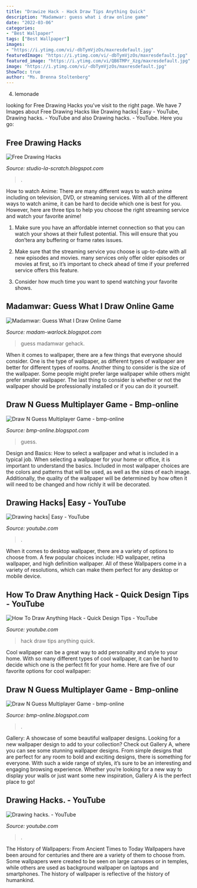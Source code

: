 ```yaml
---
title: "Drawize Hack - Hack Draw Tips Anything Quick"
description: "Madamwar: guess what i draw online game"
date: "2022-03-06"
categories:
- "Best Wallpaper"
tags: ["Best Wallpaper"]
images:
- "https://i.ytimg.com/vi/-dbTymVjzOs/maxresdefault.jpg"
featuredImage: "https://i.ytimg.com/vi/-dbTymVjzOs/maxresdefault.jpg"
featured_image: "https://i.ytimg.com/vi/QB6TMPr_Xzg/maxresdefault.jpg"
image: "https://i.ytimg.com/vi/-dbTymVjzOs/maxresdefault.jpg"
ShowToc: true
author: "Ms. Brenna Stoltenberg"
---
```



4. lemonade 

	

		
looking for Free Drawing Hacks you've visit to the right page. We have 7 Images about Free Drawing Hacks like Drawing hacks| Easy - YouTube, Drawing hacks. - YouTube and also Drawing hacks. - YouTube. Here you go:
		
    
## Free Drawing Hacks

<img loading=lazy src="https://lh3.googleusercontent.com/proxy/N8IuAeSl8RZFGven_EDSlFYmD9j-B-lrvMe9c1wsjL7J3W_V1NkohFy0mbZzrc-L6Tk-nK1hi4smXqY0iOra3bm6m_6Ducq4=w1200-h630-pd" onerror="this.onerror=null;this.src='https://tse2.mm.bing.net/th?id=OIP.5VATFKzBls3grtbj7EM_KAHaD4&amp;pid=15.1';" alt="Free Drawing Hacks">

_Source: studio-la-scratch.blogspot.com_

>. 

	

How to watch Anime: There are many different ways to watch anime including on television, DVD, or streaming services.
With all of the different ways to watch anime, it can be hard to decide which one is best for you. However, here are three tips to help you choose the right streaming service and watch your favorite anime!
1. Make sure you have an affordable internet connection so that you can watch your shows at their fullest potential. This will ensure that you don’tera any buffering or frame rates issues.

2. Make sure that the streaming service you choose is up-to-date with all new episodes and movies. many services only offer older episodes or movies at first, so it’s important to check ahead of time if your preferred service offers this feature.

3. Consider how much time you want to spend watching your favorite shows.

    
## Madamwar: Guess What I Draw Online Game

<img loading=lazy src="https://is2-ssl.mzstatic.com/image/thumb/Purple115/v4/de/0d/42/de0d42c7-d53c-b786-d4dc-2441d4749b7b/pr_source.jpg/1080x800bb.jpg" onerror="this.onerror=null;this.src='https://tse4.mm.bing.net/th?id=OIP.kRPzAbVylHQ5GAE2YT0RBAHaJ4&amp;pid=15.1';" alt="Madamwar: Guess What I Draw Online Game">

_Source: madam-warlock.blogspot.com_

>guess madamwar gehack. 

	

When it comes to wallpaper, there are a few things that everyone should consider. One is the type of wallpaper, as different types of wallpaper are better for different types of rooms. Another thing to consider is the size of the wallpaper. Some people might prefer large wallpaper while others might prefer smaller wallpaper. The last thing to consider is whether or not the wallpaper should be professionally installed or if you can do it yourself.

    
## Draw N Guess Multiplayer Game - Bmp-online

<img loading=lazy src="https://is1-ssl.mzstatic.com/image/thumb/Purple128/v4/67/cf/2a/67cf2a68-8755-ea8f-ab50-d85bad3b3299/pr_source.png/1080x800bb.jpg" onerror="this.onerror=null;this.src='https://tse1.mm.bing.net/th?id=OIP.m-lEIqeXk1Wnx_EV_7GnkAAAAA&amp;pid=15.1';" alt="Draw N Guess Multiplayer Game - bmp-online">

_Source: bmp-online.blogspot.com_

>guess. 

	

Design and Basics: How to select a wallpaper and what is included in a typical job.
When selecting a wallpaper for your home or office, it is important to understand the basics. Included in most wallpaper choices are the colors and patterns that will be used, as well as the sizes of each image. Additionally, the quality of the wallpaper will be determined by how often it will need to be changed and how richly it will be decorated.

    
## Drawing Hacks| Easy - YouTube

<img loading=lazy src="https://i.ytimg.com/vi/3mk55TeADeE/maxresdefault.jpg" onerror="this.onerror=null;this.src='https://tse4.mm.bing.net/th?id=OIP.M2uyyCOb3Yy_zFzX-8XaUgHaEK&amp;pid=15.1';" alt="Drawing hacks| Easy - YouTube">

_Source: youtube.com_

>. 

	

When it comes to desktop wallpaper, there are a variety of options to choose from. A few popular choices include: HD wallpaper, retina wallpaper, and high definition wallpaper. All of these Wallpapers come in a variety of resolutions, which can make them perfect for any desktop or mobile device. 

    
## How To Draw Anything Hack - Quick Design Tips - YouTube

<img loading=lazy src="https://i.ytimg.com/vi/QB6TMPr_Xzg/maxresdefault.jpg" onerror="this.onerror=null;this.src='https://tse4.mm.bing.net/th?id=OIP.wV6vZ8UqZldfJ3vizUgU9QHaEK&amp;pid=15.1';" alt="How To Draw Anything Hack - Quick Design Tips - YouTube">

_Source: youtube.com_

>hack draw tips anything quick. 

	

Cool wallpaper can be a great way to add personality and style to your home. With so many different types of cool wallpaper, it can be hard to decide which one is the perfect fit for your home. Here are five of our favorite options for cool wallpaper: 

    
## Draw N Guess Multiplayer Game - Bmp-online

<img loading=lazy src="https://apps.goodereader.com/wp-content/uploads/slider/2013_09_v2com.timeplusq.drawnguess1120_1.png" onerror="this.onerror=null;this.src='https://tse4.mm.bing.net/th?id=OIP.co3SrKIpfr0R68wbM8eTPwAAAA&amp;pid=15.1';" alt="Draw N Guess Multiplayer Game - bmp-online">

_Source: bmp-online.blogspot.com_

>. 

	

Gallery: A showcase of some beautiful wallpaper designs.
Looking for a new wallpaper design to add to your collection? Check out Gallery A, where you can see some stunning wallpaper designs. From simple designs that are perfect for any room to bold and exciting designs, there is something for everyone. With such a wide range of styles, it’s sure to be an interesting and engaging browsing experience. Whether you’re looking for a new way to display your walls or just want some new inspiration, Gallery A is the perfect place to go!





	
	
    
## Drawing Hacks. - YouTube

<img loading=lazy src="https://i.ytimg.com/vi/-dbTymVjzOs/maxresdefault.jpg" onerror="this.onerror=null;this.src='https://tse2.mm.bing.net/th?id=OIP.HHxsNtaTUpeqNJpbjJ1SCAHaEK&amp;pid=15.1';" alt="Drawing hacks. - YouTube">

_Source: youtube.com_

>. 

	

The History of Wallpapers: From Ancient Times to Today
Wallpapers have been around for centuries and there are a variety of them to choose from. Some wallpapers were created to be seen on large canvases or in temples, while others are used as background wallpaper on laptops and smartphones. The history of wallpaper is reflective of the history of humankind.


